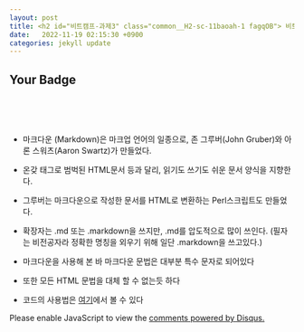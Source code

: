 ```yaml
---
layout: post
title: <h2 id="비트캠프-과제3" class="common__H2-sc-11baoah-1 fagqOB"> 비트캠프-과제3</h2>
date:   2022-11-19 02:15:30 +0900
categories: jekyll update
---
```


<h2 id="your-badge" class="common__H2-sc-11baoah-1 fagqOB">Your Badge</h2>

<br><br><br>

* 마크다운 (Markdown)은 마크업 언어의 일종으로, 존 그루버(John Gruber)와 아론 스워츠(Aaron Swartz)가 만들었다.
* 온갖 태그로 범벅된 HTML문서 등과 달리, 읽기도 쓰기도 쉬운 문서 양식을 지향한다.
* 그루버는 마크다운으로 작성한 문서를 HTML로 변환하는 Perl스크립트도 만들었다.
* 확장자는 .md 또는 .markdown을 쓰지만, .md를 압도적으로 많이 쓰인다. (필자는 비전공자라 정확한 명칭을 외우기 위해 일단 .markdown을 쓰고있다.)

* 마크다운을 사용해 본 바 마크다운 문법은 대부분 특수 문자로 되어있다
* 또한 모든 HTML 문법을 대체 할 수 없는듯 하다
* 코드의 사용법은 [여기](https://gist.github.com/ihoneymon/652be052a0727ad59601)에서 볼 수 있다

<div id="disqus_thread"></div>
<script>
    /**
    *  RECOMMENDED CONFIGURATION VARIABLES: EDIT AND UNCOMMENT THE SECTION BELOW TO INSERT DYNAMIC VALUES FROM YOUR PLATFORM OR CMS.
    *  LEARN WHY DEFINING THESE VARIABLES IS IMPORTANT: https://disqus.com/admin/universalcode/#configuration-variables    */
    /*
    var disqus_config = function () {
    this.page.url = PAGE_URL;  // Replace PAGE_URL with your page's canonical URL variable
    this.page.identifier = PAGE_IDENTIFIER; // Replace PAGE_IDENTIFIER with your page's unique identifier variable
    };
    */
    (function() { // DON'T EDIT BELOW THIS LINE
    var d = document, s = d.createElement('script');
    s.src = 'https://melonweb.disqus.com/embed.js';
    s.setAttribute('data-timestamp', +new Date());
    (d.head || d.body).appendChild(s);
    })();
</script>
<noscript>Please enable JavaScript to view the <a href="https://disqus.com/?ref_noscript">comments powered by Disqus.</a></noscript>